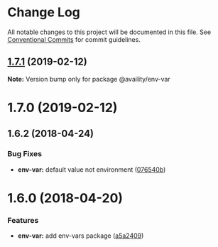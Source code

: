# Change Log

All notable changes to this project will be documented in this file.
See [Conventional Commits](https://conventionalcommits.org) for commit guidelines.

## [1.7.1](https://github.com/availity/sdk-js/compare/@availity/env-var@1.7.0...@availity/env-var@1.7.1) (2019-02-12)

**Note:** Version bump only for package @availity/env-var





# 1.7.0 (2019-02-12)



## 1.6.2 (2018-04-24)


### Bug Fixes

* **env-var:** default value not environment ([076540b](https://github.com/availity/sdk-js/commit/076540b))



# 1.6.0 (2018-04-20)


### Features

* **env-var:** add env-vars package ([a5a2409](https://github.com/availity/sdk-js/commit/a5a2409))
